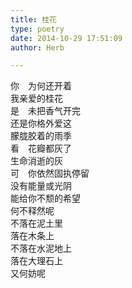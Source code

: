 ```yaml
---  
title: 桂花  
type: poetry  
date: 2014-10-29 17:51:09  
author: Herb  

---  
```

你　为何还开着  
我亲爱的桂花  
是　未把香气开完  
还是你格外爱这  
朦胧胶着的雨季    
看　花瓣都灰了  
生命消逝的灰  
可　你依然固执停留  
没有能量或光阴  
能给你不颓的希望    
何不释然呢  
不落在泥土里  
落在木条上  
不落在水泥地上  
落在大理石上  
又何妨呢